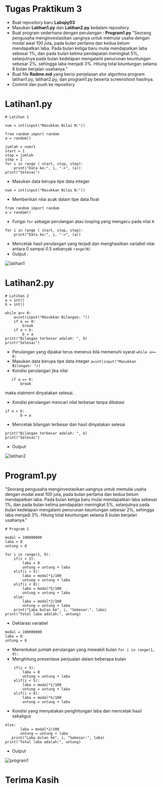 # Tugas Praktikum 3

* Buat repository baru **Labspy03**
* Masukan **Latihan1.py** dan **Latihan2.py** kedalam repository.
* Buat program sederhana dengan perulangan : **Program1.py**
"Seorang pengusaha menginvestasikan uangnya untuk memulai usaha dengan modal awal 100 juta, pada bulan pertama dan kedua belum mendapatkan laba. Pada bulan ketiga baru mulai mendapatkan laba sebesar 1%, dan pada bulan kelima pendapatan meningkat 5%, selanjutnya pada bulan kedelapan mengalami penurunan keuntungan sebesar 2%, sehingga laba menjadi 3%. Hitung total keuntungan selama 8 bulan berjalan usahanya."
* Buat file **Radme.md** yang berisi penjelasan alur algoritma program latihan1.py, latihan2.py, dan program1.py beserta screenshoot hasilnya.
* Commit dan push ke repository




# Latihan1.py
```
# Latihan 1

num = int(input("Masukkan Nilai N:"))

from random import random
a = random()

jumlah = num+1
start = 1
stop = jumlah
step = 1
for i in range ( start, stop, step):
    print("Data ke:", i, "->", (a))
print("Selesai")
```
* Masukan data berupa tipe data integer 
```
num = int(input("Masukkan Nilai N:"))
```
* Memberikan nilai acak dalam tipe data float
```
from random import random
a = random()
```
* Fungsi ```for``` sebagai perulangan atau looping yang mengacu pada nilai ```N```
```
for i in range ( start, stop, step):
    print("Data ke:", i, "->", (a))
```
* Mencetak hasil perulangan yang terjadi dan menghasilkan variabel nilai antara 0 sampai 0.5 sebanyak ```range(N)```
* Output :

![latihan1](https://user-images.githubusercontent.com/56512562/72221464-a00ba500-358d-11ea-99e9-70441b891e3c.png)

# Latihan2.py
```
# Latihan 2
a = int()
b = int()

while a>= 0:
    a=int(input("Masukkan Bilangan: "))
    if a == 0:
        break
    if a > b:
        b = a
print("Bilangan terbesar adalah: ", b)
print("Selesai")
```
* Perulangan yang dipakai terus menerus bila memenuhi syarat ```while a>= 0:```
* Masukan data berupa tipe data integer ```a=int(input("Masukkan Bilangan: "))```
* Kondisi perulangan jika nilai
 ```   
    if a == 0:
        break
 ``` 
 maka statment dinyatakan selesai.
 * Kondisi perulangan mencari nilai terbesar tanpa dibatasi
 ```
 if a > b:
        b = a
 ```
 * Mencetak bilangan terbesar dan hasil dinyatakan selesai
 ```
 print("Bilangan terbesar adalah: ", b)
 print("Selesai")
 ```
 * Output
 
![latihan2](https://user-images.githubusercontent.com/56512562/72221599-ffb68000-358e-11ea-9870-22dd281a6f21.png)

# Program1.py
"Seorang pengusaha menginvestasikan uangnya untuk memulai usaha dengan modal awal 100 juta, pada bulan pertama dan kedua belum mendapatkan laba. Pada bulan ketiga baru mulai mendapatkan laba sebesar 1%, dan pada bulan kelima pendapatan meningkat 5%, selanjutnya pada bulan kedelapan mengalami penurunan keuntungan sebesar 2%, sehingga laba menjadi 3%. Hitung total keuntungan selama 8 bulan berjalan usahanya."
```
# Program 1

modal = 100000000
laba = 0
untung = 0

for i in range(1, 9):
    if(i < 3):
        laba = 0
        untung = untung + laba
    elif(i < 5):
        laba = modal*1/100
        untung = untung + laba
    elif(i < 8):
        laba = modal*5/100
        untung = untung + laba
    else:
        laba = modal*2/100
        untung = untung + laba
    print("Laba bulan ke", i, "Sebesar:", laba)
print("Total laba adalah:", untung)
```
* Deklarasi variabel
```
modal = 100000000
laba = 0
untung = 0
```
* Menentukan jumlah perulangan yang mewakili bulan ```for i in range(1, 9):```
* Menghitung presentase penjualan dalam beberapa bulan
```
    if(i < 3):
        laba = 0
        untung = untung + laba
    elif(i < 5):
        laba = modal*1/100
        untung = untung + laba
    elif(i < 8):
        laba = modal*5/100
        untung = untung + laba
 ```
 * Kondisi yang menyatakan penghitungan laba dan mencetak hasil sekaligus
 ```
 else:
        laba = modal*2/100
        untung = untung + laba
    print("Laba bulan ke", i, "Sebesar:", laba)
print("Total laba adalah:", untung)
```
* Output

![program1](https://user-images.githubusercontent.com/56512562/72221793-7a33cf80-3590-11ea-8486-6b3c74e35bfd.png)

# Terima Kasih
